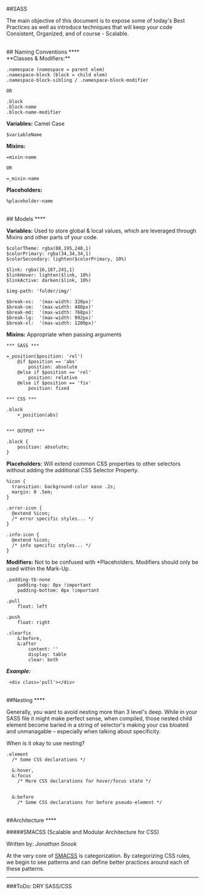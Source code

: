 ##SASS

The main objective of this document is to expose some of today's Best Practices as well as introduce techniques that will keep your code Consistent, Organized, and of course - Scalable.



<br />
## Naming Conventions
****

<br />
**Classes & Modifiers:**



```
.namespace (namespace = parent elem)
.namespace-block (block = child elem)
.namespace-block-sibling / .namespace-block-modifier

OR

.block
.block-name
.block-name-modifier

```

**Variables:** Camel Case

```
$variableName

```

**Mixins:**

```
=mixin-name

OR

=_mixin-name

```

**Placeholders:**

```
%placeholder-name
```

<br />
## Models
****

**Variables:**
Used to store global & local values, which are leveraged through Mixins and other parts of your code.

```
$colorTheme: rgba(88,195,240,1)
$colorPrimary: rgba(34,34,34,1)
$colorSecondary: lighten($colorPrimary, 10%)

$link: rgba(16,187,241,1)
$linkHover: lighten($link, 10%)
$linkActive: darken($link, 10%)

$img-path: 'folder/img/'

$break-xs:	'(max-width: 320px)'
$break-sm: 	'(max-width: 480px)'
$break-md: 	'(max-width: 768px)'
$break-lg: 	'(max-width: 992px)'
$break-xl:	'(max-width: 1200px)'

```


**Mixins:**
Appropriate when passing arguments

```
*** SASS ***

=_position($position: 'rel')
	@if $position == 'abs'
		position: absolute
	@else if $position == 'rel'
		position: relative
	@else if $position == 'fix'
		position: fixed
		
*** CSS ***

.block
	+_position(abs)


*** OUTPUT ***

.block {
	position: absolute;
}

```

**Placeholders:** Will extend common CSS properties to other selectors without adding the additional CSS Selector Property. 

```
%icon {
  transition: background-color ease .2s;
  margin: 0 .5em;
}

.error-icon {
  @extend %icon;
  /* error specific styles... */
}

.info-icon {
  @extend %icon;
  /* info specific styles... */
}

```


**Modifiers:**
Not to be confused with *Placeholders. Modifiers should only be used within the Mark-Up.

```
.padding-tb-none
	padding-top: 0px !important
	padding-bottom: 0px !important

.pull
	float: left
	
.push
	float: right
	
.clearfix
	&:before,
	&:after
		content: ''
		display: table
		clear: both
```

***Example:***

```
 <div class='pull'></div>

```


<br />
##Nesting
****

Generally, you want to avoid nesting more than 3 level's deep. While in your SASS file it might make perfect sense, when compiled, those nested child element become baried in a string of selector's making your css bloated and unmanagable – especially when talking about specificity.

When is it okay to use nesting?

```
.element
  /* Some CSS declarations */
 
  &:hover,
  &:focus
    /* More CSS declarations for hover/focus state */

 
  &:before
    /* Some CSS declarations for before pseudo-element */
```


<br />
##Architecture
****


#####SMACSS (Scalable and Modular Architecture for CSS)

Written by: _Jonathan Snook_

At the very core of [SMACSS](http://smacss.com/book/categorizing) is categorization. By categorizing CSS rules, we begin to see patterns and can define better practices around each of these patterns.

 





*****
###ToDo:
DRY SASS/CSS


